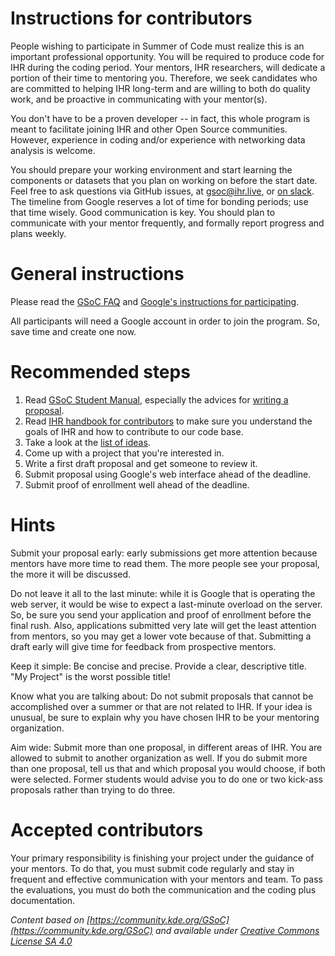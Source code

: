 # Instructions for contributors
People wishing to participate in Summer of Code must realize this is an important professional opportunity.
You will be required to produce code for IHR during the coding period.
Your mentors, IHR researchers, will dedicate a portion of their time to mentoring you.
Therefore, we seek candidates who are committed to helping IHR long-term and are willing to both do quality work, and be proactive in communicating with your mentor(s).

You don't have to be a proven developer -- in fact, this whole program is meant to facilitate joining IHR and other Open 
Source communities.
However, experience in coding and/or experience with networking data analysis is welcome. 

You should prepare your working environment and start learning the components or datasets that you plan on working on before the start date.
Feel free to ask questions via GitHub issues, at gsoc@ihr.live, or [on slack](https://join.slack.com/t/internethealthreport/shared_invite/zt-30v0csvok-4vOSUyIkkAlM1grwT3ClYA).
The timeline from Google reserves a lot of time for bonding periods; use that time wisely.
Good communication is key. You should plan to communicate with your mentor frequently, and formally report progress and plans weekly.

# General instructions
Please read the [GSoC FAQ](https://developers.google.com/open-source/gsoc/faq) and [Google's instructions for participating](https://summerofcode.withgoogle.com/). 

All participants will need a Google account in order to join the program. So, save time and create one now. 

# Recommended steps
1) Read [GSoC Student Manual](https://google.github.io/gsocguides/student/), especially the advices for [writing a proposal](https://google.github.io/gsocguides/student/writing-a-proposal).
2) Read [IHR handbook for contributors](https://github.com/InternetHealthReport/gsoc/blob/main/ihr-contributor-handbook.md) to make sure you understand the goals of IHR and how to contribute to our code base.
3) Take a look at the [list of ideas](ideas.md).
4) Come up with a project that you're interested in.
5) Write a first draft proposal and get someone to review it.
6) Submit proposal using Google's web interface ahead of the deadline.
7) Submit proof of enrollment well ahead of the deadline.

# Hints
Submit your proposal early: early submissions get more attention because mentors have more time to read them. 
The more people see your proposal, the more it will be discussed.

Do not leave it all to the last minute: while it is Google that is operating the web server, it would be wise to expect a last-minute overload on the server. 
So, be sure you send your application and proof of enrollment before the final rush.
Also, applications submitted very late will get the least attention from mentors, so you may get a lower vote because of that.
Submitting a draft early will give time for feedback from prospective mentors.

Keep it simple: Be concise and precise.
Provide a clear, descriptive title.
"My Project" is the worst possible title!

Know what you are talking about: Do not submit proposals that cannot be accomplished over a summer or that are not related to IHR. 
If your idea is unusual, be sure to explain why you have chosen IHR to be your mentoring organization.

Aim wide: Submit more than one proposal, in different areas of IHR.
You are allowed to submit to another organization as well. 
If you do submit more than one proposal, tell us that and which proposal you would choose, if both were selected. 
Former students would advise you to do one or two kick-ass proposals rather than trying to do three.

# Accepted contributors
Your primary responsibility is finishing your project under the guidance of your mentors. 
To do that, you must submit code regularly and stay in frequent and effective communication with your mentors and team. 
To pass the evaluations, you must do both the communication and the coding plus documentation.

*Content based on [https://community.kde.org/GSoC](https://community.kde.org/GSoC) and available under [Creative Commons License SA 4.0](https://community.kde.org/KDE_Community_Wiki:Copyrights)*

